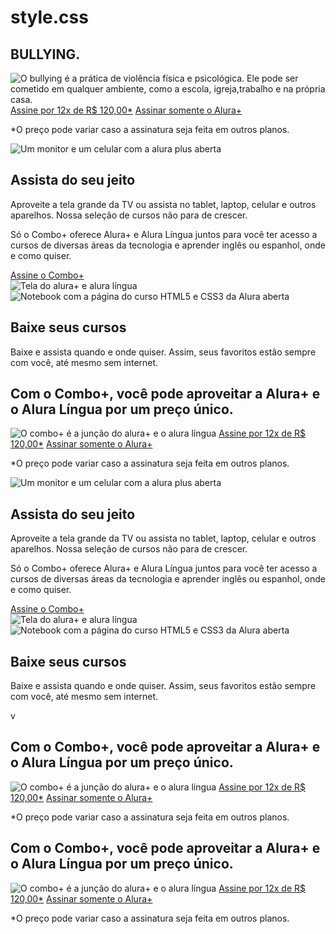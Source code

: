 # style.css
<head>
<title>Alura Plus</title>
<meta charset="UTF-8">
<meta name="viewport" content="width=device-width, initial-scale=1">
<link rel="stylesheet" href="styles.css">
<link rel="preconnect" href="https://fonts.googleapis.com">
<link rel="preconnect" href="https://fonts.gstatic.com" crossorigin>
<link href="https://www.figma.com/file/NOuI1OgearQxI7BZbXjfCn/Alura-Plus---Layout-(Copy)?type=design&node-id=0-1&mode=design&t=hTbliPkCpGhmWvD2-0" rel="stylesheet">
</head>


<body>
<section class="principal container">
<div class="container__caixa">
<h1 class="container__titulo">BULLYING.</h1>
<img src="img/https://www.google.com/imgres?imgurl=https%3A%2F%2Fwww.resguarda.com%2Fwp-content%2Fuploads%2F2023%2F04%2FBullying.jpg&tbnid=8OL3ZgxezyjF8M&vet=12ahUKEwiry52KgPuBAxVJr5UCHbTqA04QMygCegQIARBq..i&imgrefurl=https%3A%2F%2Fwww.resguarda.com%2Fpt%2F2-de-maio-dia-mundial-contra-o-bullying%2F&docid=0TSKcMH6oVU66M&w=626&h=417&q=bullying&ved=2ahUKEwiry52KgPuBAxVJr5UCHbTqA04QMygCegQIARBq" alt="O bullying é a prática de violência física e psicológica. Ele pode ser cometido em qualquer ambiente, como a escola, igreja,trabalho e na própria casa." class="container__imagem">
<a href="www.alura.com.br" class="container__botao">Assine por 12x de R$ 120,00*</a>
<a href="www.alura.com.br" class="container__botao botao_secundario">Assinar somente o Alura+</a>
<p class="container__aviso">*O preço pode variar caso a assinatura seja feita em outros planos.</p>
</div>
</section>


<section class="container secundario">
<img src="img/Plataformas.png" alt="Um monitor e um celular com a alura plus aberta" class="secundario__imagem">
<div class="container__descricao">
<h2 class="descricao__titulo">Assista do seu jeito</h2>
<p class="descricao__texto">Aproveite a tela grande da TV ou assista no tablet, laptop, celular e outros
aparelhos. Nossa seleção de cursos não para de crescer.</p>
</div>
</section>


<section class="container secundario">
<div class="container__descricao">
<p class="descricao__texto">
Só o Combo+ oferece Alura+ e Alura Língua juntos para você ter acesso a cursos de diversas áreas da
tecnologia e aprender inglês ou espanhol, onde e como quiser.
</p>
<a href="www.alura.com.br" class="container__botao secundario__botao" container>Assine o Combo+</a>
</div>
<img src="img/Telas.png" alt="Tela do alura+ e alura língua" class="secundario__imagem">
</section>


<section class="container secundario">
<img src="img/Notebook.png" alt="Notebook com a página do curso HTML5 e CSS3 da Alura aberta"
class="secundario__imagem">
<div class="container__descricao">
<h2 class="descricao__titulo">Baixe seus cursos</h2>
<p class="descricao__texto">Baixe e assista quando e onde quiser. Assim, seus favoritos estão sempre com
você, até mesmo sem internet.</p>
</div>
</section>


</body>


</html>




<!DOCTYPE html>
<html>


<head>
<title>Alura Plus</title>
<meta charset="UTF-8">
<meta name="viewport" content="width=device-width, initial-scale=1">
<link rel="stylesheet" href="styles.css">
<link rel="preconnect" href="https://fonts.googleapis.com">
<link rel="preconnect" href="https://fonts.gstatic.com" crossorigin>
<link href="https://fonts.googleapis.com/css2?family=Inter:wght@400;700&display=swap" rel="stylesheet">
</head>


<body>
<section class="principal container">
<div class="container__caixa">
<h1 class="container__titulo">Com o Combo+, você pode aproveitar a Alura+ e o Alura Língua por um preço
único.</h1>
<img src="img/Combo.png" alt="O combo+ é a junção do alura+ e o alura língua" class="container__imagem">
<a href="www.alura.com.br" class="container__botao">Assine por 12x de R$ 120,00*</a>
<a href="www.alura.com.br" class="container__botao botao_secundario">Assinar somente o Alura+</a>
<p class="container__aviso">*O preço pode variar caso a assinatura seja feita em outros planos.</p>
</div>
</section>


<section class="container secundario">
<img src="img/Plataformas.png" alt="Um monitor e um celular com a alura plus aberta" class="secundario__imagem">
<div class="container__descricao">
<h2 class="descricao__titulo">Assista do seu jeito</h2>
<p class="descricao__texto">Aproveite a tela grande da TV ou assista no tablet, laptop, celular e outros
aparelhos. Nossa seleção de cursos não para de crescer.</p>
</div>
</section>


<section class="container secundario">
<div class="container__descricao">
<p class="descricao__texto">
Só o Combo+ oferece Alura+ e Alura Língua juntos para você ter acesso a cursos de diversas áreas da
tecnologia e aprender inglês ou espanhol, onde e como quiser.
</p>
<a href="www.alura.com.br" class="container__botao secundario__botao" container>Assine o Combo+</a>
</div>
<img src="img/Telas.png" alt="Tela do alura+ e alura língua" class="secundario__imagem">
</section>


<section class="container secundario">
<img src="img/Notebook.png" alt="Notebook com a página do curso HTML5 e CSS3 da Alura aberta"
class="secundario__imagem">
<div class="container__descricao">
<h2 class="descricao__titulo">Baixe seus cursos</h2>
<p class="descricao__texto">Baixe e assista quando e onde quiser. Assim, seus favoritos estão sempre com
você, até mesmo sem internet.</p>
</div>
</section>


</body>
</html>
v<head>
    <title>Alura Plus</title>
    <meta charset="UTF-8">
    <meta name="viewport" content="width=device-width, initial-scale=1">
    <link rel="stylesheet" href="styles.css">
    <link rel="preconnect" href="https://fonts.googleapis.com">
    <link rel="preconnect" href="https://fonts.gstatic.com" crossorigin>
    <link href="https://www.figma.com/file/NOuI1OgearQxI7BZbXjfCn/Alura-Plus---Layout-(Copy)?type=design&node-id=0-1&mode=design&t=hTbliPkCpGhmWvD2-0" rel="stylesheet">
</head>

<body>
    <section class="principal container">
        <div class="container__caixa">
            <h1 class="container__titulo">Com o Combo+, você pode aproveitar a Alura+ e o Alura Língua por um preço
                único.</h1>
            <img src="img/Combo.png" alt="O combo+ é a junção do alura+ e o alura língua" class="container__imagem">
            <a href="www.alura.com.br" class="container__botao">Assine por 12x de R$ 120,00*</a>
            <a href="www.alura.com.br" class="container__botao botao_secundario">Assinar somente o Alura+</a>
            <p class="container__aviso">*O preço pode variar caso a assinatura seja feita em outros planos.</p>
        </div>
    </section>



<!DOCTYPE html>
<html>

<head>
    <title>Alura Plus</title>
    <meta charset="UTF-8">
    <meta name="viewport" content="width=device-width, initial-scale=1">
    <link rel="stylesheet" href="styles.css">
    <link rel="preconnect" href="https://fonts.googleapis.com">
    <link rel="preconnect" href="https://fonts.gstatic.com" crossorigin>
    <link href="https://fonts.googleapis.com/css2?family=Inter:wght@400;700&display=swap" rel="stylesheet">
</head>

<body>
    <section class="principal container">
        <div class="container__caixa">
            <h1 class="container__titulo">Com o Combo+, você pode aproveitar a Alura+ e o Alura Língua por um preço
                único.</h1>
            <img src="img/Combo.png" alt="O combo+ é a junção do alura+ e o alura língua" class="container__imagem">
            <a href="www.alura.com.br" class="container__botao">Assine por 12x de R$ 120,00*</a>
            <a href="www.alura.com.br" class="container__botao botao_secundario">Assinar somente o Alura+</a>
            <p class="container__aviso">*O preço pode variar caso a assinatura seja feita em outros planos.</p>
        </div>
    </section>


</body>
</html>
